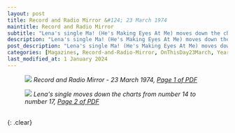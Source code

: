 ```yaml
---
layout: post
title: Record and Radio Mirror &#124; 23 March 1974
maintitle: Record and Radio Mirror
subtitle: "Lena's single Ma! (He's Making Eyes At Me) moves down the charts from number 14 to number 17"
description: "Lena's single Ma! (He's Making Eyes At Me) moves down the charts from number 14 to number 17"
post_description: "Lena's single Ma! (He's Making Eyes At Me) moves down the charts from number 14 to number 17"
categories: [Magazines, Record-and-Radio-Mirror, OnThisDay23March, Year-1974]
last_modified_at: 1 January 2024
---
```


<figure class="fig1">
<a href="/assets/images/magazines/1974-03-23-01-record-&-radio-mirror.png"><img src="/assets/images/magazines/1974-03-23-01-record-&-radio-mirror.png" class="full-width zoom-in" /></a>
<cite>Record and Radio Mirror - 23 March 1974, <a class="external-link" href="https://www.worldradiohistory.com/UK/Record-Mirror/70s/74/Record-Mirror-1974-03-23.pdf">Page 1 of PDF</a></cite>
</figure>

<figure class="fig2">
<a href="/assets/images/magazines/1974-03-23-02-record-&-radio-mirror.png"><img src="/assets/images/magazines/1974-03-23-02-record-&-radio-mirror.png" class="full-width zoom-in" /></a>
<cite>Lena's single moves down the charts from number 14 to number 17, <a class="external-link" href="https://www.worldradiohistory.com/UK/Record-Mirror/70s/74/Record-Mirror-1974-03-23.pdf#page=02">Page 2 of PDF</a></cite>
</figure>

<br />{: .clear}

